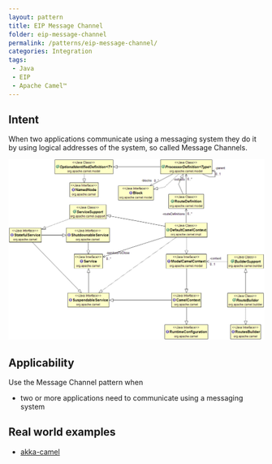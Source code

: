 ```yaml
---
layout: pattern
title: EIP Message Channel
folder: eip-message-channel
permalink: /patterns/eip-message-channel/
categories: Integration
tags:
 - Java
 - EIP
 - Apache Camel™
---
```


## Intent
When two applications communicate using a messaging system they do it by using logical addresses
of the system, so called Message Channels.

![alt text](./etc/message-channel.png "Message Channel")

## Applicability
Use the Message Channel pattern when

* two or more applications need to communicate using a messaging system

## Real world examples

* [akka-camel](http://doc.akka.io/docs/akka/snapshot/scala/camel.html)
